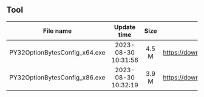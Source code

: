 ## Tool
| File name | Update time | Size | Download address |
| :----: | :----: | :----: | :----: |
| PY32OptionBytesConfig_x64.exe | 2023-08-30 10:31:56 | 4.5 M | <https://download.py32.org/Tool/PY32OptionBytesConfig%20V1.0.0/PY32OptionBytesConfig_x64.exe> |
| PY32OptionBytesConfig_x86.exe | 2023-08-30 10:32:19 | 3.9 M | <https://download.py32.org/Tool/PY32OptionBytesConfig%20V1.0.0/PY32OptionBytesConfig_x86.exe> |
